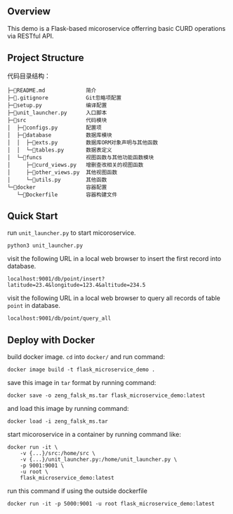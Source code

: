 ## Overview

This demo is a Flask-based micoroservice offerring basic CURD operations via RESTful API.

## Project Structure

代码目录结构：

```
├─📄README.md             简介
├─📄.gitignore            Git忽略项配置
├─🐍setup.py              编译配置
├─🐍unit_launcher.py      入口脚本
├─💼src                   代码模块
│  ├─🐍configs.py         配置项
│  ├─💼database           数据库模块
│  │  ├─🐍exts.py         数据库ORM对象声明与其他函数
│  │  └─🐍tables.py       数据表定义
│  └─💼funcs              视图函数与其他功能函数模块
│     ├─🐍curd_views.py   增删查改相关的视图函数
│     ├─🐍other_views.py  其他视图函数
│     └─🐍utils.py        其他函数
└─📁docker                容器配置
   └─🐳Dockerfile         容器构建文件
```

## Quick Start 

run `unit_launcher.py` to start micoroservice.

```commandline
python3 unit_launcher.py
```

visit the following URL in a local web browser to insert the first record into database.

```
localhost:9001/db/point/insert?latitude=23.4&longitude=123.4&altitude=234.5
```

visit the following URL in a local web browser to query all records of table `point` in database.

```
localhost:9001/db/point/query_all
```

## Deploy with Docker

build docker image. `cd` into `docker/` and run command:

```commandline
docker image build -t flask_microservice_demo .
```

save this image in `tar` format by running command:

```commandline
docker save -o zeng_falsk_ms.tar flask_microservice_demo:latest 
```

and load this image by running command:

```commandline
docker load -i zeng_falsk_ms.tar 
```

start micoroservice in a container by running command like:

```commandline
docker run -it \
    -v {...}/src:/home/src \
    -v {...}/unit_launcher.py:/home/unit_launcher.py \
    -p 9001:9001 \
    -u root \
    flask_microservice_demo:latest
```

run this command if using the outside dockerfile

```commandline
docker run -it -p 5000:9001 -u root flask_microservice_demo:latest
```
